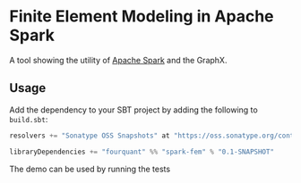 # Finite Element Modeling in Apache Spark

A tool showing the utility of [Apache Spark](http://spark.apache.org) and the GraphX.
## Usage

Add the dependency to your SBT project by adding the following to `build.sbt`:

```scala
resolvers += "Sonatype OSS Snapshots" at "https://oss.sonatype.org/content/repositories/snapshots"

libraryDependencies += "fourquant" %% "spark-fem" % "0.1-SNAPSHOT"
```

The demo can be used by running the tests


